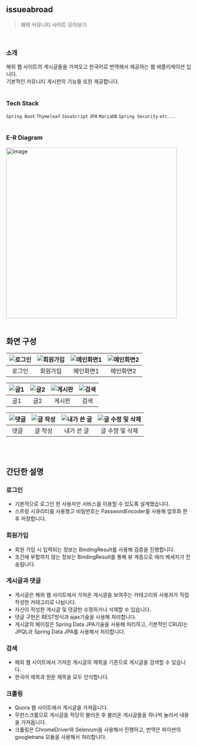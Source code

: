 ## issueabroad
> 해외 커뮤니티 사이트 모아보기
<br>

### 소개
해외 웹 사이트의 게시글들을 가져오고 한국어로 번역해서 제공하는 웹 애플리케이션 입니다. <br>
기본적인 커뮤니티 게시판의 기능들 또한 제공합니다.
<br>
<br>


### Tech Stack
`Spring Boot` `Thymeleaf` `JavaScript` `JPA`  `MariaDB` `Spring Security` `etc...`
<br>
<br>


### E-R Diagram
<img width="464" alt="image" src="https://user-images.githubusercontent.com/85468465/218659944-c114b538-6408-47bd-8351-37cba58fee24.png">
<br>
<br>


## 화면 구성
|![로그인](https://user-images.githubusercontent.com/85468465/218661734-17251cdd-86c5-4eb9-b726-dc63dadd31f3.png)|![회원가입](https://user-images.githubusercontent.com/85468465/218661889-81975410-626c-4238-b722-ffae215e2f95.png)|![메인화면1](https://user-images.githubusercontent.com/85468465/218663767-3b412239-85e3-405e-befe-3179dde4a042.png)|![메인화면2](https://user-images.githubusercontent.com/85468465/218666470-6f86b329-3651-4fa6-a797-d67d6712553e.png)|
|:--:|:--:|:--:|:--:|
|로그인|회원가입|메인화면1|메인화면2|

|![글1](https://user-images.githubusercontent.com/85468465/218667083-844d45d0-458e-4af9-95da-d7f28db09389.png)|![글2](https://user-images.githubusercontent.com/85468465/218667461-32250cde-bda7-4ece-a957-17d366b6f92f.png)|![게시판](https://user-images.githubusercontent.com/85468465/218667773-c7db650b-8e31-40e3-9261-ce16263bc6ca.png)|![검색](https://user-images.githubusercontent.com/85468465/218667968-c50f14d3-a6d1-40b1-9a77-fb813da530b1.png)|
|:--:|:--:|:--:|:--:|
|글1|글2|게시판|검색|

|![댓글](https://user-images.githubusercontent.com/85468465/218668237-12405ce2-8d7e-41cd-994b-9d74fbcf73f8.png)|![글 작성](https://user-images.githubusercontent.com/85468465/218668612-8940e5f4-e589-4fc7-b1a9-69e970381235.png)|![내가 쓴 글](https://user-images.githubusercontent.com/85468465/218669688-bb212e4f-9d81-430e-b7cf-10b5b8d987c9.png)|![글 수정 및 삭제](https://user-images.githubusercontent.com/85468465/218669834-fe477b7a-4743-4de7-8e80-d8ab86f9ab8b.png)|
|:--:|:--:|:--:|:--:|
|댓글|글 작성|내가 쓴 글|글 수정 및 삭제|

<br><br>

## 간단한 설명

### 로그인
- 기본적으로 로그인 한 사용자만 서비스를 이용할 수 있도록 설계했습니다. 
- 스프링 시큐리티를 사용했고 비밀번호는 PasswordEncoder를 사용해 암호화 한 후 저장합니다.


### 회원가입
- 회원 가입 시 입력되는 정보는 BindingResult를 사용해 검증을 진행합니다.
- 조건에 부합하지 않는 정보는 BindingResult를 통해 뷰 계층으로 에러 메세지가 전송됩니다.


### 게시글과 댓글
- 게시글은 해외 웹 사이트에서 가져온 게시글을 보여주는 카테고리와 사용자가 직접 작성한 카테고리로 나뉩니다. 
- 자신이 작성한 게시글 및 댓글만 수정하거나 삭제할 수 있습니다.
- 댓글 구현은 REST방식과 ajax기술을 사용해 처리합니다.
- 게시글의 페이징은 Spring Data JPA기술을 사용해 처리하고, 기본적인 CRUD는 JPQL과 Spring Data JPA를 사용해서 처리합니다.


### 검색
- 해외 웹 사이트에서 가져온 게시글의 제목을 기준으로 게시글을 검색할 수 있습니다.
- 한국어 제목과 원문 제목을 모두 인식합니다.


### 크롤링
- Quora 웹 사이트에서 게시글을 가져옵니다.
- 무한스크롤으로 게시글을 적당히 불러온 후 불러온 게시글들을 하나씩 눌러서 내용을 가져옵니다.
- 크롤링은 ChromeDriver와 Selenium을 사용해서 진행하고, 번역은 파이썬의 googletrans 모듈을 사용해서 처리합니다.



 
 



